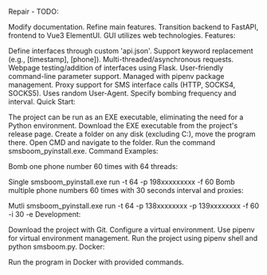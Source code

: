 Repair - TODO:

Modify documentation.
Refine main features.
Transition backend to FastAPI, frontend to Vue3 ElementUI.
GUI utilizes web technologies.
Features:

Define interfaces through custom 'api.json'.
Support keyword replacement (e.g., [timestamp], [phone]).
Multi-threaded/asynchronous requests.
Webpage testing/addition of interfaces using Flask.
User-friendly command-line parameter support.
Managed with pipenv package management.
Proxy support for SMS interface calls (HTTP, SOCKS4, SOCKS5).
Uses random User-Agent.
Specify bombing frequency and interval.
Quick Start:

The project can be run as an EXE executable, eliminating the need for a Python environment.
Download the EXE executable from the project's release page.
Create a folder on any disk (excluding C:), move the program there.
Open CMD and navigate to the folder.
Run the command smsboom_pyinstall.exe.
Command Examples:

Bomb one phone number 60 times with 64 threads:

Single
smsboom_pyinstall.exe run -t 64 -p 198xxxxxxxxx -f 60
Bomb multiple phone numbers 60 times with 30 seconds interval and proxies:

Mutli
smsboom_pyinstall.exe run -t 64 -p 138xxxxxxxx -p 139xxxxxxxx -f 60 -i 30 -e
Development:

Download the project with Git.
Configure a virtual environment.
Use pipenv for virtual environment management.
Run the project using pipenv shell and python smsboom.py.
Docker:

Run the program in Docker with provided commands.
